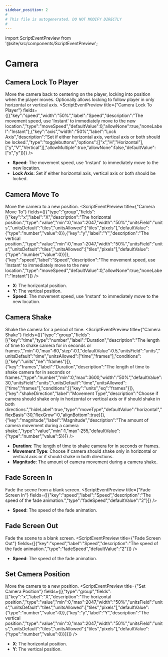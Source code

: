 ```yaml
---
sidebar_position: 2
#
# This file is autogenerated. DO NOT MODIFY DIRECTLY
#
---
```


import ScriptEventPreview from '@site/src/components/ScriptEventPreview';

# Camera

## Camera Lock To Player
Move the camera back to centering on the player, locking into position when the player moves. Optionally allows locking to follow player in only horizontal or vertical axis.
<ScriptEventPreview title={"Camera Lock To Player"} fields={[{"key":"speed","width":"50%","label":"Speed","description":"The movement speed, use 'Instant' to immediately move to the new location.","type":"moveSpeed","defaultValue":0,"allowNone":true,"noneLabel":"Instant"},{"key":"axis","width":"50%","label":"Lock Axis","description":"Set if either horizontal axis, vertical axis or both should be locked.","type":"togglebuttons","options":[["x","H","Horizontal"],["y","V","Vertical"]],"allowMultiple":true,"allowNone":false,"defaultValue":["x","y"]}]} />

- **Speed**: The movement speed, use 'Instant' to immediately move to the new location.  
- **Lock Axis**: Set if either horizontal axis, vertical axis or both should be locked.  

## Camera Move To
Move the camera to a new position.
<ScriptEventPreview title={"Camera Move To"} fields={[{"type":"group","fields":[{"key":"x","label":"X","description":"The horizontal position.","type":"value","min":0,"max":2047,"width":"50%","unitsField":"units","unitsDefault":"tiles","unitsAllowed":["tiles","pixels"],"defaultValue":{"type":"number","value":0}},{"key":"y","label":"Y","description":"The vertical position.","type":"value","min":0,"max":2047,"width":"50%","unitsField":"units","unitsDefault":"tiles","unitsAllowed":["tiles","pixels"],"defaultValue":{"type":"number","value":0}}]},{"key":"speed","label":"Speed","description":"The movement speed, use 'Instant' to immediately move to the new location.","type":"moveSpeed","defaultValue":0,"allowNone":true,"noneLabel":"Instant"}]} />

- **X**: The horizontal position.  
- **Y**: The vertical position.  
- **Speed**: The movement speed, use 'Instant' to immediately move to the new location.  

## Camera Shake
Shake the camera for a period of time.
<ScriptEventPreview title={"Camera Shake"} fields={[{"type":"group","fields":[{"key":"time","type":"number","label":"Duration","description":"The length of time to shake camera for in seconds or frames.","min":0,"max":60,"step":0.1,"defaultValue":0.5,"unitsField":"units","unitsDefault":"time","unitsAllowed":["time","frames"],"conditions":[{"key":"units","ne":"frames"}]},{"key":"frames","label":"Duration","description":"The length of time to shake camera for in seconds or frames.","type":"number","min":0,"max":3600,"width":"50%","defaultValue":30,"unitsField":"units","unitsDefault":"time","unitsAllowed":["time","frames"],"conditions":[{"key":"units","eq":"frames"}]},{"key":"shakeDirection","label":"Movement Type","description":"Choose if camera should shake only in horizontal or vertical axis or if should shake in both directions.","hideLabel":true,"type":"moveType","defaultValue":"horizontal","flexBasis":30,"flexGrow":0,"alignBottom":true}]},{"key":"magnitude","label":"Magnitude","description":"The amount of camera movement during a camera shake.","type":"value","min":1,"max":255,"defaultValue":{"type":"number","value":5}}]} />

- **Duration**: The length of time to shake camera for in seconds or frames.  
- **Movement Type**: Choose if camera should shake only in horizontal or vertical axis or if should shake in both directions.  
- **Magnitude**: The amount of camera movement during a camera shake.  

## Fade Screen In
Fade the scene from a blank screen.
<ScriptEventPreview title={"Fade Screen In"} fields={[{"key":"speed","label":"Speed","description":"The speed of the fade animation.","type":"fadeSpeed","defaultValue":"2"}]} />

- **Speed**: The speed of the fade animation.  

## Fade Screen Out
Fade the scene to a blank screen.
<ScriptEventPreview title={"Fade Screen Out"} fields={[{"key":"speed","label":"Speed","description":"The speed of the fade animation.","type":"fadeSpeed","defaultValue":"2"}]} />

- **Speed**: The speed of the fade animation.  

## Set Camera Position
Move the camera to a new position.
<ScriptEventPreview title={"Set Camera Position"} fields={[{"type":"group","fields":[{"key":"x","label":"X","description":"The horizontal position.","type":"value","min":0,"max":2047,"width":"50%","unitsField":"units","unitsDefault":"tiles","unitsAllowed":["tiles","pixels"],"defaultValue":{"type":"number","value":0}},{"key":"y","label":"Y","description":"The vertical position.","type":"value","min":0,"max":2047,"width":"50%","unitsField":"units","unitsDefault":"tiles","unitsAllowed":["tiles","pixels"],"defaultValue":{"type":"number","value":0}}]}]} />

- **X**: The horizontal position.  
- **Y**: The vertical position.  

